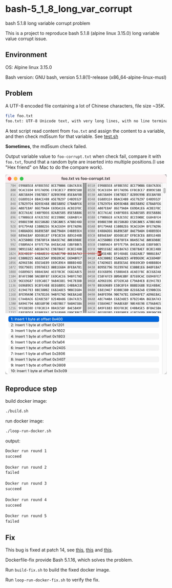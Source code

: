 # bash-5_1_8_long_var_corrupt
bash 5.1.8 long variable corrupt problem

This is a project to reproduce bash 5.1.8 (alpine linux 3.15.0) long variable value corrupt issue.

## Environment

OS: Alpine linux 3.15.0

Bash version: GNU bash, version 5.1.8(1)-release (x86_64-alpine-linux-musl)

## Problem

A UTF-8 encoded file containing a lot of Chinese characters, file size ~35K.

```bash
file foo.txt
foo.txt: UTF-8 Unicode text, with very long lines, with no line terminators
```

A test script read content from `foo.txt` and assign the content to a variable,
and then check md5sum for that variable. See [test.sh](test.sh)

**Sometimes**, the md5sum check failed.

Output variable value to `foo-corrupt.txt` when check fail, compare it with `foo.txt`, 
found that a random byte are inserted into multiple positions.(I use "Hex friend" on 
Mac to do the compare work).

![](hex-diff.jpg)

## Reproduce step

build docker image:

```bash
./build.sh
```

run docker image:

```bash
./loop-run-docker.sh
```

output:

```bash
Docker run round 1
succeed

Docker run round 2
failed

Docker run round 3
succeed

Docker run round 4
succeed

Docker run round 5
failed
```

## Fix

This bug is fixed at patch 14, see [this][1], [this][2] and [this][3].

Dockerfile-fix provide Bash 5.1.16, which solves the problem.

Run `build-fix.sh` to build the fixed docker image. 

Run `loop-run-docker-fix.sh` to verify the fix.

[1]: https://savannah.gnu.org/patch/?10035
[2]: https://ftp.gnu.org/gnu/bash/bash-5.1-patches/bash51-014
[3]: https://lists.gnu.org/archive/html/bug-bash/2022-01/msg00009.html